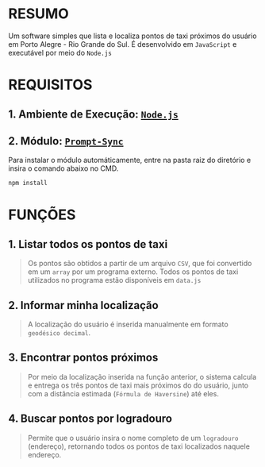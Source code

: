 # RESUMO

Um software simples que lista e localiza pontos de taxi próximos do usuário em Porto Alegre - Rio Grande do Sul.
É desenvolvido em `JavaScript` e executável por meio do `Node.js`

# REQUISITOS
## 1. Ambiente de Execução: [`Node.js`](https://nodejs.org/en/)
## 2. Módulo: [`Prompt-Sync`](https://www.npmjs.com/package/prompt-sync)

Para instalar o módulo automáticamente, entre na pasta raiz do diretório e insira o comando abaixo no CMD.
```sh
npm install
```

# FUNÇÕES

## 1. Listar todos os pontos de taxi
> Os pontos são obtidos a partir de um arquivo `CSV`, que foi convertido em um `array` por um programa externo.
    Todos os pontos de taxi utilizados no programa estão disponíveis em `data.js`
    
## 2. Informar minha localização
> A localização do usuário é inserida manualmente em formato `geodésico decimal`.

## 3. Encontrar pontos próximos
> Por meio da localização inserida na função anterior, o sistema calcula e entrega os três pontos de taxi mais próximos do do usuário, junto com a distância estimada (`Fórmula de Haversine`) até eles.

## 4. Buscar pontos por logradouro
> Permite que o usuário insira o nome completo de um `logradouro` (endereço), retornando todos os pontos de taxi localizados naquele endereço.